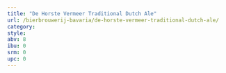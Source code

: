 ```yaml
---
title: "De Horste Vermeer Traditional Dutch Ale"
url: /bierbrouwerij-bavaria/de-horste-vermeer-traditional-dutch-ale/
category: 
style: 
abv: 8
ibu: 0
srm: 0
upc: 0
---
```


